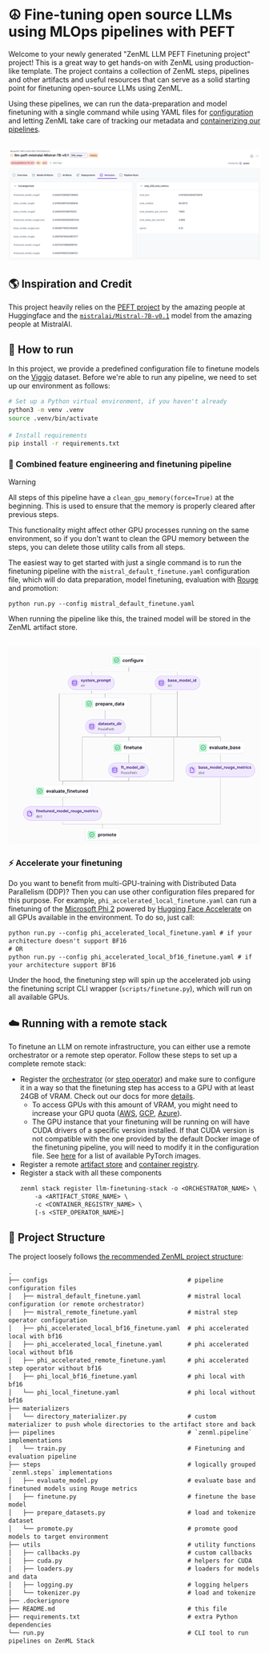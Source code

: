 # ☮️ Fine-tuning open source LLMs using MLOps pipelines with PEFT

Welcome to your newly generated "ZenML LLM PEFT Finetuning project" project! This is
a great way to get hands-on with ZenML using production-like template. 
The project contains a collection of ZenML steps, pipelines and other artifacts
and useful resources that can serve as a solid starting point for finetuning open-source LLMs using ZenML.

Using these pipelines, we can run the data-preparation and model finetuning with a single command while using YAML files for [configuration](https://docs.zenml.io/user-guide/production-guide/configure-pipeline) and letting ZenML take care of tracking our metadata and [containerizing our pipelines](https://docs.zenml.io/user-guide/advanced-guide/infrastructure-management/containerize-your-pipeline).

<div align="center">
  <br/>
    <a href="https://cloud.zenml.io">
      <img alt="Model version metadata" src=".assets/model.png">
    </a>
  <br/>
</div>

## 🌎 Inspiration and Credit

This project heavily relies on the [PEFT project](https://huggingface.co/docs/peft/en/index) by the amazing people at Huggingface and the [`mistralai/Mistral-7B-v0.1`](https://huggingface.co/mistralai/Mistral-7B-v0.1) model from the amazing people at MistralAI.

## 🏃 How to run

In this project, we provide a predefined configuration file to finetune models on the [Viggio](https://huggingface.co/datasets/GEM/viggo) dataset. Before we're able to run any pipeline, we need to set up our environment as follows:

```bash
# Set up a Python virtual environment, if you haven't already
python3 -m venv .venv
source .venv/bin/activate

# Install requirements
pip install -r requirements.txt
```

### 👷 Combined feature engineering and finetuning pipeline

> [!WARNING]  
> All steps of this pipeline have a `clean_gpu_memory(force=True)` at the beginning. This is used to ensure that the memory is properly cleared after previous steps.
>
> This functionality might affect other GPU processes running on the same environment, so if you don't want to clean the GPU memory between the steps, you can delete those utility calls from all steps.

The easiest way to get started with just a single command is to run the finetuning pipeline with the `mistral_default_finetune.yaml` configuration file, which will do data preparation, model finetuning, evaluation with [Rouge](https://huggingface.co/spaces/evaluate-metric/rouge) and promotion:

```shell
python run.py --config mistral_default_finetune.yaml
```

When running the pipeline like this, the trained model will be stored in the ZenML artifact store.

<div align="center">
  <br/>
    <a href="https://cloud.zenml.io">
      <img alt="Model version metadata" src=".assets/pipeline.png">
    </a>
  <br/>
</div>

### ⚡ Accelerate your finetuning

Do you want to benefit from multi-GPU-training with Distributed Data Parallelism (DDP)? Then you can use other configuration files prepared for this purpose.
For example, `phi_accelerated_local_finetune.yaml` can run a finetuning of the [Microsoft Phi 2](https://huggingface.co/microsoft/phi-2) powered by [Hugging Face Accelerate](https://huggingface.co/docs/accelerate/en/index) on all GPUs available in the environment. To do so, just call:

```shell
python run.py --config phi_accelerated_local_finetune.yaml # if your architecture doesn't support BF16
# OR
python run.py --config phi_accelerated_local_bf16_finetune.yaml # if your architecture support BF16
```

Under the hood, the finetuning step will spin up the accelerated job using the finetuning script CLI wrapper (`scripts/finetune.py`), which will run on all available GPUs.

## ☁️ Running with a remote stack

To finetune an LLM on remote infrastructure, you can either use a remote orchestrator or a remote step operator. Follow these steps to set up a complete remote stack:
- Register the [orchestrator](https://docs.zenml.io/stacks-and-components/component-guide/orchestrators) (or [step operator](https://docs.zenml.io/stacks-and-components/component-guide/step-operators)) and make sure to configure it in a way so that the finetuning step has access to a GPU with at least 24GB of VRAM. Check out our docs for more [details](https://docs.zenml.io/stacks-and-components/component-guide).
    - To access GPUs with this amount of VRAM, you might need to increase your GPU quota ([AWS](https://docs.aws.amazon.com/servicequotas/latest/userguide/request-quota-increase.html), [GCP](https://console.cloud.google.com/iam-admin/quotas), [Azure](https://learn.microsoft.com/en-us/azure/machine-learning/how-to-manage-quotas?view=azureml-api-2#request-quota-and-limit-increases)).
    - The GPU instance that your finetuning will be running on will have CUDA drivers of a specific version installed. If that CUDA version is not compatible with the one provided by the default Docker image of the finetuning pipeline, you will need to modify it in the configuration file. See [here](https://hub.docker.com/r/pytorch/pytorch/tags) for a list of available PyTorch images.
- Register a remote [artifact store](https://docs.zenml.io/stacks-and-components/component-guide/artifact-stores) and [container registry](https://docs.zenml.io/stacks-and-components/component-guide/container-registries).
- Register a stack with all these components
    ```shell
    zenml stack register llm-finetuning-stack -o <ORCHESTRATOR_NAME> \
        -a <ARTIFACT_STORE_NAME> \
        -c <CONTAINER_REGISTRY_NAME> \
        [-s <STEP_OPERATOR_NAME>]
    ```

## 📜 Project Structure

The project loosely follows [the recommended ZenML project structure](https://docs.zenml.io/user-guide/starter-guide/follow-best-practices):

```
.
├── configs                                       # pipeline configuration files
│   ├── mistral_default_finetune.yaml             # mistral local configuration (or remote orchestrator)
│   ├── mistral_remote_finetune.yaml              # mistral step operator configuration
│   ├── phi_accelerated_local_bf16_finetune.yaml  # phi accelerated local with bf16
│   ├── phi_accelerated_local_finetune.yaml       # phi accelerated local without bf16
│   ├── phi_accelerated_remote_finetune.yaml      # phi accelerated step operator without bf16
│   ├── phi_local_bf16_finetune.yaml              # phi local with bf16
│   └── phi_local_finetune.yaml                   # phi local without bf16
├── materializers
│   └── directory_materializer.py                 # custom materializer to push whole directories to the artifact store and back
├── pipelines                                     # `zenml.pipeline` implementations
│   └── train.py                                  # Finetuning and evaluation pipeline
├── steps                                         # logically grouped `zenml.steps` implementations
│   ├── evaluate_model.py                         # evaluate base and finetuned models using Rouge metrics
│   ├── finetune.py                               # finetune the base model
│   ├── prepare_datasets.py                       # load and tokenize dataset
│   └── promote.py                                # promote good models to target environment
├── utils                                         # utility functions
│   ├── callbacks.py                              # custom callbacks
│   ├── cuda.py                                   # helpers for CUDA
│   ├── loaders.py                                # loaders for models and data
│   ├── logging.py                                # logging helpers
│   └── tokenizer.py                              # load and tokenize
├── .dockerignore
├── README.md                                     # this file
├── requirements.txt                              # extra Python dependencies 
└── run.py                                        # CLI tool to run pipelines on ZenML Stack
```
